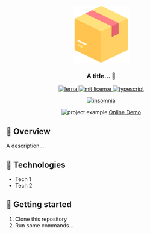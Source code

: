 <p align="center">
	<img src="./assets/icon_example.png" height="150" width="150" alt="Unform" />
</p>	

<h3 align="center">
  A title... 📨
</h3>

<p align="center">
	<a href="https://lerna.js.org/">
		<img alt="lerna" src="https://img.shields.io/badge/maintained%20with-lerna-cc00ff.svg" alt="maintained with lerna"/>
	</a>
	<a href="https://github.com/guilhermebkel/stuff-delivery">
		<img alt="mit license" src="https://img.shields.io/github/license/guilhermebkel/stuff-delivery?color=0051ff" />
	</a>
	<a href="https://github.com/microsoft/TypeScript">
		<img alt="typescript" src="https://camo.githubusercontent.com/41c68e9f29c6caccc084e5a147e0abd5f392d9bc/68747470733a2f2f62616467656e2e6e65742f62616467652f547970655363726970742f7374726963742532302546302539462539322541412f626c7565">
	</a>
</p>
<p align="center">
	<a href="https://insomnia.rest/run/?label=Stuff%20Delivery%20API&uri=https%3A%2F%2Fgithub.com%2Fguilhermebkel%2Fstuff-delivery%2Fblob%2Fmaster%2Finsomnia.json">
		<img alt="insomnia" src="https://insomnia.rest/images/run.svg" />
	</a>
</p>

<p align="center">
	<img src="./assets/mockup_example.png" alt="project example" />
	<a href="https://some-demo.com" target="_blank">Online Demo</a>
</p>

## 📌 Overview

A description...

## 🔧 Technologies

- Tech 1
- Tech 2

## 🚀 Getting started

1. Clone this repository
2. Run some commands...
